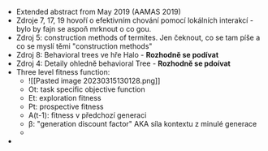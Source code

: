 * Extended abstract from May 2019 (AAMAS 2019)
* Zdroje 7, 17, 19 hovoří o efektivním chování pomocí lokálních interakcí - bylo by fajn se aspoň mrknout o co gou.
* Zdroj 5: construction methods of termites. Jen čeknout, co se tam píše a co se myslí těmi "construction methods"
* Zdroj 8: Behavioral trees ve hře Halo - **Rozhodně se podívat**
* Zdroj 4: Detaily ohledně behavioral Tree - **Rozhodně se pdoívat**
* Three level fitness function:
	* ![[Pasted image 20230315130128.png]]
	* Ot: task specific objective function
	* Et: exploration fitness
	* Pt: prospective fitness
	* A(t-1): fitness v předchozí generaci
	* β: "generation discount factor" AKA síla kontextu z minulé generace
	* 
* 
